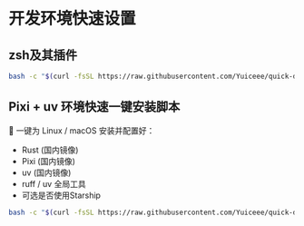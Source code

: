 # 开发环境快速设置

##  zsh及其插件

```bash
bash -c "$(curl -fsSL https://raw.githubusercontent.com/Yuiceee/quick-dev-setup/main/terminal_setup_install.sh)"

```

## Pixi + uv 环境快速一键安装脚本

🚀 一键为 Linux / macOS 安装并配置好：
- Rust (国内镜像)
- Pixi (国内镜像)
- uv (国内镜像)
- ruff / uv 全局工具
- 可选是否使用Starship



```bash
bash -c "$(curl -fsSL https://raw.githubusercontent.com/Yuiceee/quick-dev-setup/main/install.sh)"

```

